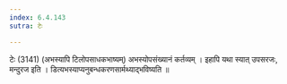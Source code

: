 ```yaml
---
index: 6.4.143
sutra: टेः

---
```

टेः (3141) (अभस्यापि टिलोपसाधकभाष्यम्) अभस्योपसंख्यानं कर्तव्यम् । इहापि यथा स्यात् उपसरजः, मन्दुरज इति । डित्यभस्याप्यनुबन्धकरणसार्मथ्याद्भविष्यति ॥